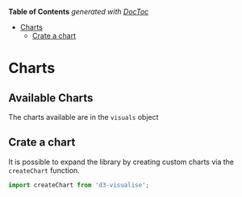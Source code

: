 <!-- START doctoc generated TOC please keep comment here to allow auto update -->
<!-- DON'T EDIT THIS SECTION, INSTEAD RE-RUN doctoc TO UPDATE -->
**Table of Contents**  *generated with [DocToc](https://github.com/thlorenz/doctoc)*

- [Charts](#charts)
  - [Crate a chart](#crate-a-chart)

<!-- END doctoc generated TOC please keep comment here to allow auto update -->

# Charts

## Available Charts

The charts available are in the ``visuals`` object
## Crate a chart

It is possible to expand the library by creating custom charts via the ``createChart`` function.
```javascript
import createChart from 'd3-visualise';
```
